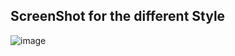 ## ScreenShot for the different Style

![image](https://github.com/user-attachments/assets/a8079279-c94e-4158-8a5a-f5e29a825dd2)

